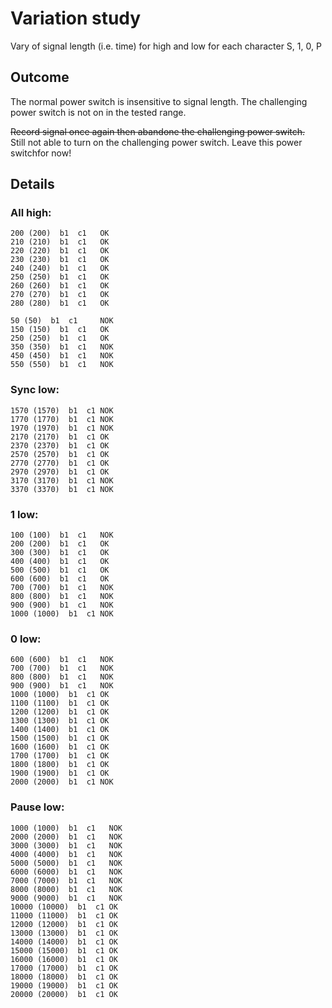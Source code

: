 # Variation study

Vary of signal length (i.e. time) for high and low for each character S, 1, 0, P

## Outcome
The normal power switch is insensitive to signal length. The challenging power switch is not on in the tested range.

<strike>Record signal once again then abandone the challenging power switch.</strike><br>
Still not able to turn on the challenging power switch. Leave this power switchfor now!

## Details

### All high:
~~~
200 (200)  b1  c1 	OK
210 (210)  b1  c1 	OK
220 (220)  b1  c1 	OK
230 (230)  b1  c1 	OK
240 (240)  b1  c1 	OK
250 (250)  b1  c1 	OK
260 (260)  b1  c1 	OK
270 (270)  b1  c1 	OK
280 (280)  b1  c1 	OK
~~~

~~~
50 (50)  b1  c1		NOK
150 (150)  b1  c1 	OK
250 (250)  b1  c1 	OK
350 (350)  b1  c1 	NOK
450 (450)  b1  c1 	NOK
550 (550)  b1  c1	NOK
~~~

### Sync low:
~~~
1570 (1570)  b1  c1 NOK
1770 (1770)  b1  c1 NOK
1970 (1970)  b1  c1 NOK
2170 (2170)  b1  c1 OK
2370 (2370)  b1  c1 OK
2570 (2570)  b1  c1 OK
2770 (2770)  b1  c1 OK
2970 (2970)  b1  c1 OK
3170 (3170)  b1  c1 NOK
3370 (3370)  b1  c1 NOK
~~~

### 1 low:
~~~
100 (100)  b1  c1 	NOK
200 (200)  b1  c1 	OK
300 (300)  b1  c1 	OK
400 (400)  b1  c1 	OK
500 (500)  b1  c1 	OK
600 (600)  b1  c1 	OK
700 (700)  b1  c1 	NOK
800 (800)  b1  c1 	NOK
900 (900)  b1  c1 	NOK
1000 (1000)  b1  c1 NOK
~~~

### 0 low:
~~~
600 (600)  b1  c1 	NOK
700 (700)  b1  c1 	NOK
800 (800)  b1  c1   NOK
900 (900)  b1  c1   NOK
1000 (1000)  b1  c1 OK
1100 (1100)  b1  c1 OK
1200 (1200)  b1  c1 OK
1300 (1300)  b1  c1 OK
1400 (1400)  b1  c1 OK
1500 (1500)  b1  c1 OK
1600 (1600)  b1  c1 OK
1700 (1700)  b1  c1 OK
1800 (1800)  b1  c1 OK
1900 (1900)  b1  c1 OK
2000 (2000)  b1  c1 NOK
~~~

### Pause low:
~~~
1000 (1000)  b1  c1   NOK	
2000 (2000)  b1  c1   NOK
3000 (3000)  b1  c1   NOK
4000 (4000)  b1  c1   NOK
5000 (5000)  b1  c1   NOK
6000 (6000)  b1  c1   NOK
7000 (7000)  b1  c1   NOK
8000 (8000)  b1  c1   NOK
9000 (9000)  b1  c1   NOK
10000 (10000)  b1  c1 OK
11000 (11000)  b1  c1 OK
12000 (12000)  b1  c1 OK
13000 (13000)  b1  c1 OK
14000 (14000)  b1  c1 OK
15000 (15000)  b1  c1 OK
16000 (16000)  b1  c1 OK
17000 (17000)  b1  c1 OK
18000 (18000)  b1  c1 OK
19000 (19000)  b1  c1 OK
20000 (20000)  b1  c1 OK
~~~